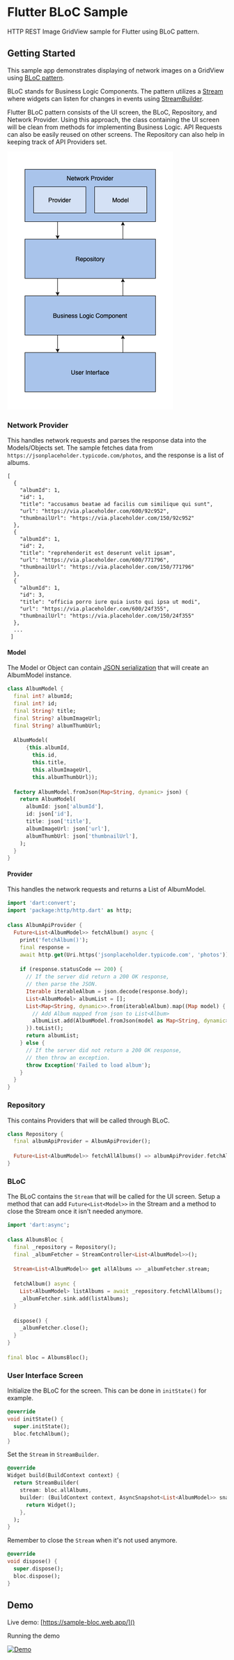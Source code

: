 # Flutter BLoC Sample

HTTP REST Image GridView sample for Flutter using BLoC pattern.

## Getting Started

This sample app demonstrates displaying of network images on a GridView using [BLoC pattern][].

BLoC stands for Business Logic Components. The pattern utilizes a [Stream][] where widgets can listen for changes in events using [StreamBuilder][].

Flutter BLoC pattern consists of the UI screen, the BLoC, Repository, and Network Provider. Using this approach, the class containing the UI screen will be clean from methods for implementing Business Logic. API Requests can also be easily reused on other screens. The Repository can also help in keeping track of API Providers set.

![flutter_bloc_diagram][]

### Network Provider

This handles network requests and parses the response data into the Models/Objects set. The sample fetches data from `https://jsonplaceholder.typicode.com/photos`, and the response is a list of albums.

```
[
  {
    "albumId": 1,
    "id": 1,
    "title": "accusamus beatae ad facilis cum similique qui sunt",
    "url": "https://via.placeholder.com/600/92c952",
    "thumbnailUrl": "https://via.placeholder.com/150/92c952"
  },
  {
    "albumId": 1,
    "id": 2,
    "title": "reprehenderit est deserunt velit ipsam",
    "url": "https://via.placeholder.com/600/771796",
    "thumbnailUrl": "https://via.placeholder.com/150/771796"
  },
  {
    "albumId": 1,
    "id": 3,
    "title": "officia porro iure quia iusto qui ipsa ut modi",
    "url": "https://via.placeholder.com/600/24f355",
    "thumbnailUrl": "https://via.placeholder.com/150/24f355"
  },
  ...
 ]
 ```

#### Model

The Model or Object can contain [JSON serialization][] that will create an AlbumModel instance.

```dart
class AlbumModel {
  final int? albumId;
  final int? id;
  final String? title;
  final String? albumImageUrl;
  final String? albumThumbUrl;

  AlbumModel(
      {this.albumId,
        this.id,
        this.title,
        this.albumImageUrl,
        this.albumThumbUrl});

  factory AlbumModel.fromJson(Map<String, dynamic> json) {
    return AlbumModel(
      albumId: json['albumId'],
      id: json['id'],
      title: json['title'],
      albumImageUrl: json['url'],
      albumThumbUrl: json['thumbnailUrl'],
    );
  }
}
```

#### Provider

This handles the network requests and returns a List of AlbumModel. 

```dart
import 'dart:convert';
import 'package:http/http.dart' as http;

class AlbumApiProvider {
  Future<List<AlbumModel>> fetchAlbum() async {
    print('fetchAlbum()');
    final response =
    await http.get(Uri.https('jsonplaceholder.typicode.com', 'photos'));

    if (response.statusCode == 200) {
      // If the server did return a 200 OK response,
      // then parse the JSON.
      Iterable iterableAlbum = json.decode(response.body);
      List<AlbumModel> albumList = [];
      List<Map<String, dynamic>>.from(iterableAlbum).map((Map model) {
        // Add Album mapped from json to List<Album>
        albumList.add(AlbumModel.fromJson(model as Map<String, dynamic>));
      }).toList();
      return albumList;
    } else {
      // If the server did not return a 200 OK response,
      // then throw an exception.
      throw Exception('Failed to load album');
    }
  }
}
```

### Repository

This contains Providers that will be called through BLoC.

```dart
class Repository {
  final albumApiProvider = AlbumApiProvider();

  Future<List<AlbumModel>> fetchAllAlbums() => albumApiProvider.fetchAlbum();
}
```

### BLoC

The BLoC contains the `Stream` that will be called for the UI screen. Setup a method that can add `Future<List<Model>>` in the Stream and a method to close the Stream once it isn't needed anymore.

```dart
import 'dart:async';

class AlbumsBloc {
  final _repository = Repository();
  final _albumFetcher = StreamController<List<AlbumModel>>();

  Stream<List<AlbumModel>> get allAlbums => _albumFetcher.stream;

  fetchAlbum() async {
    List<AlbumModel> listAlbums = await _repository.fetchAllAlbums();
    _albumFetcher.sink.add(listAlbums);
  }

  dispose() {
    _albumFetcher.close();
  }
}

final bloc = AlbumsBloc();
```

### User Interface Screen

Initialize the BLoC for the screen. This can be done in `initState()` for example.

```dart
@override
void initState() {
  super.initState();
  bloc.fetchAlbum();
}
```

Set the `Stream` in `StreamBuilder`.

```dart
@override
Widget build(BuildContext context) {
  return StreamBuilder(
    stream: bloc.allAlbums,
    builder: (BuildContext context, AsyncSnapshot<List<AlbumModel>> snapshot) {
      return Widget(); 
    },
  );
}
```

Remember to close the `Stream` when it's not used anymore.

```dart
@override
void dispose() {
  super.dispose();
  bloc.dispose();
}
```

## Demo

Live demo: [https://sample-bloc.web.app/]()

Running the demo

[![Demo][1]][1]

  [1]: https://i.stack.imgur.com/Jj33q.gif
  [BLoC pattern]: https://flutter.dev/docs/development/data-and-backend/state-mgmt/options#bloc--rx
  [flutter_bloc_diagram]: https://github.com/omatt/flutter-bloc-sample/blob/main/assets/flutter_bloc.png
  [JSON serialization]: https://flutter.dev/docs/development/data-and-backend/json#serializing-json-manually-using-dartconvert
  [Stream]: https://api.flutter.dev/flutter/dart-async/Stream-class.html
  [StreamBuilder]: https://api.flutter.dev/flutter/widgets/StreamBuilder-class.html
